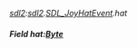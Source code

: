 _[sdl2](../../modules/sdl2/sdl2-module.md):[sdl2](../../modules/sdl2/sdl2-module.md).[SDL\_JoyHatEvent](../../modules/sdl2/sdl2-sdl_joyhatevent.md).hat_
##### Field hat:[Byte](../../modules/wonkey/wonkey-types-byte.md)
